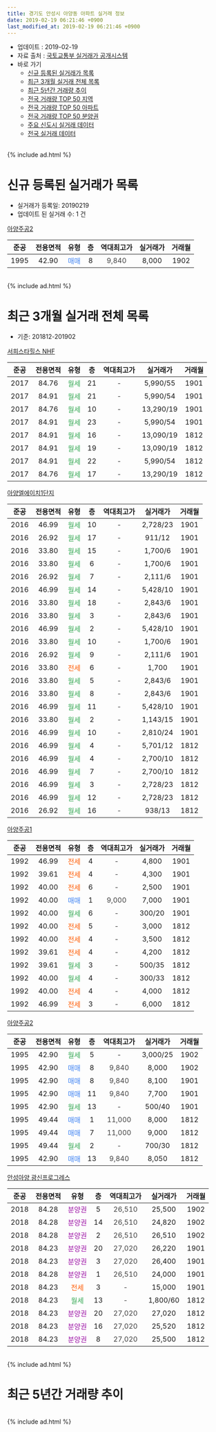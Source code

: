 ```yaml
---
title: 경기도 안성시 아양동 아파트 실거래 정보
date: 2019-02-19 06:21:46 +0900
last_modified_at: 2019-02-19 06:21:46 +0900
---
```


* 업데이트 : 2019-02-19
* 자료 출처 : [국토교통부 실거래가 공개시스템](http://rt.molit.go.kr)
* 바로 가기
    * [신규 등록된 실거래가 목록](#신규-등록된-실거래가-목록)
    * [최근 3개월 실거래 전체 목록](#최근-3개월-실거래-전체-목록)
    * [최근 5년간 거래량 추이](#최근-5년간-거래량-추이)
    * [전국 거래량 TOP 50 지역](https://ayogom.github.io/apt-trade-info/최근-3개월-전국에서-가장-거래가-많이-발생한-지역)
    * [전국 거래량 TOP 50 아파트](https://ayogom.github.io/apt-trade-info/최근-3개월-전국에서-가장-거래가-많이-발생한-아파트)
    * [전국 거래량 TOP 50 분양권](https://ayogom.github.io/apt-trade-info/최근-3개월-전국에서-가장-거래가-많이-발생한-분양권)
    * [주요 신도시 실거래 데이터](https://ayogom.github.io/apt-trade-info/주요-신도시)
    * [전국 실거래 데이터](https://ayogom.github.io/apt-trade-info/전국)
<br>
{% include ad.html %}
<br>

# 신규 등록된 실거래가 목록
* 실거래가 등록일: 20190219
* 업데이트 된 실거래 수: 1 건


[아양주공2](https://search.naver.com/search.naver?query=%EA%B2%BD%EA%B8%B0%EB%8F%84+%EC%95%88%EC%84%B1%EC%8B%9C+%EC%95%84%EC%96%91%EB%8F%99+%EC%95%84%EC%96%91%EC%A3%BC%EA%B3%B52)

|준공|전용면적|유형|층|역대최고가|실거래가|거래월|
|:---:|:---:|:---:|:---:|:---:|:---:|:---:|
|1995|42.90|<span style="color:#4285f3">매매</span>|8|<span style="color:#444444">9,840</span>|8,000|1902|


<br>
{% include ad.html %}
<br>

# 최근 3개월 실거래 전체 목록
* 기준: 201812-201902


[서희스타힐스 NHF](https://search.naver.com/search.naver?query=%EA%B2%BD%EA%B8%B0%EB%8F%84+%EC%95%88%EC%84%B1%EC%8B%9C+%EC%95%84%EC%96%91%EB%8F%99+%EC%84%9C%ED%9D%AC%EC%8A%A4%ED%83%80%ED%9E%90%EC%8A%A4+NHF)

|준공|전용면적|유형|층|역대최고가|실거래가|거래월|
|:---:|:---:|:---:|:---:|:---:|:---:|:---:|
|2017|84.76|<span style="color:#34a853">월세</span>|21|<span style="color:#444444">-</span>|5,990/55|1901|
|2017|84.91|<span style="color:#34a853">월세</span>|21|<span style="color:#444444">-</span>|5,990/54|1901|
|2017|84.76|<span style="color:#34a853">월세</span>|10|<span style="color:#444444">-</span>|13,290/19|1901|
|2017|84.91|<span style="color:#34a853">월세</span>|23|<span style="color:#444444">-</span>|5,990/54|1901|
|2017|84.91|<span style="color:#34a853">월세</span>|16|<span style="color:#444444">-</span>|13,090/19|1812|
|2017|84.91|<span style="color:#34a853">월세</span>|19|<span style="color:#444444">-</span>|13,090/19|1812|
|2017|84.91|<span style="color:#34a853">월세</span>|22|<span style="color:#444444">-</span>|5,990/54|1812|
|2017|84.76|<span style="color:#34a853">월세</span>|17|<span style="color:#444444">-</span>|13,290/19|1812|

[아양엘에이치1단지](https://search.naver.com/search.naver?query=%EA%B2%BD%EA%B8%B0%EB%8F%84+%EC%95%88%EC%84%B1%EC%8B%9C+%EC%95%84%EC%96%91%EB%8F%99+%EC%95%84%EC%96%91%EC%97%98%EC%97%90%EC%9D%B4%EC%B9%981%EB%8B%A8%EC%A7%80)

|준공|전용면적|유형|층|역대최고가|실거래가|거래월|
|:---:|:---:|:---:|:---:|:---:|:---:|:---:|
|2016|46.99|<span style="color:#34a853">월세</span>|10|<span style="color:#444444">-</span>|2,728/23|1901|
|2016|26.92|<span style="color:#34a853">월세</span>|17|<span style="color:#444444">-</span>|911/12|1901|
|2016|33.80|<span style="color:#34a853">월세</span>|15|<span style="color:#444444">-</span>|1,700/6|1901|
|2016|33.80|<span style="color:#34a853">월세</span>|6|<span style="color:#444444">-</span>|1,700/6|1901|
|2016|26.92|<span style="color:#34a853">월세</span>|7|<span style="color:#444444">-</span>|2,111/6|1901|
|2016|46.99|<span style="color:#34a853">월세</span>|14|<span style="color:#444444">-</span>|5,428/10|1901|
|2016|33.80|<span style="color:#34a853">월세</span>|18|<span style="color:#444444">-</span>|2,843/6|1901|
|2016|33.80|<span style="color:#34a853">월세</span>|3|<span style="color:#444444">-</span>|2,843/6|1901|
|2016|46.99|<span style="color:#34a853">월세</span>|2|<span style="color:#444444">-</span>|5,428/10|1901|
|2016|33.80|<span style="color:#34a853">월세</span>|10|<span style="color:#444444">-</span>|1,700/6|1901|
|2016|26.92|<span style="color:#34a853">월세</span>|9|<span style="color:#444444">-</span>|2,111/6|1901|
|2016|33.80|<span style="color:#ff5a00">전세</span>|6|<span style="color:#444444">-</span>|1,700|1901|
|2016|33.80|<span style="color:#34a853">월세</span>|5|<span style="color:#444444">-</span>|2,843/6|1901|
|2016|33.80|<span style="color:#34a853">월세</span>|8|<span style="color:#444444">-</span>|2,843/6|1901|
|2016|46.99|<span style="color:#34a853">월세</span>|11|<span style="color:#444444">-</span>|5,428/10|1901|
|2016|33.80|<span style="color:#34a853">월세</span>|2|<span style="color:#444444">-</span>|1,143/15|1901|
|2016|46.99|<span style="color:#34a853">월세</span>|10|<span style="color:#444444">-</span>|2,810/24|1901|
|2016|46.99|<span style="color:#34a853">월세</span>|4|<span style="color:#444444">-</span>|5,701/12|1812|
|2016|46.99|<span style="color:#34a853">월세</span>|4|<span style="color:#444444">-</span>|2,700/10|1812|
|2016|46.99|<span style="color:#34a853">월세</span>|7|<span style="color:#444444">-</span>|2,700/10|1812|
|2016|46.99|<span style="color:#34a853">월세</span>|3|<span style="color:#444444">-</span>|2,728/23|1812|
|2016|46.99|<span style="color:#34a853">월세</span>|12|<span style="color:#444444">-</span>|2,728/23|1812|
|2016|26.92|<span style="color:#34a853">월세</span>|16|<span style="color:#444444">-</span>|938/13|1812|

[아양주공1](https://search.naver.com/search.naver?query=%EA%B2%BD%EA%B8%B0%EB%8F%84+%EC%95%88%EC%84%B1%EC%8B%9C+%EC%95%84%EC%96%91%EB%8F%99+%EC%95%84%EC%96%91%EC%A3%BC%EA%B3%B51)

|준공|전용면적|유형|층|역대최고가|실거래가|거래월|
|:---:|:---:|:---:|:---:|:---:|:---:|:---:|
|1992|46.99|<span style="color:#ff5a00">전세</span>|4|<span style="color:#444444">-</span>|4,800|1901|
|1992|39.61|<span style="color:#ff5a00">전세</span>|4|<span style="color:#444444">-</span>|4,300|1901|
|1992|40.00|<span style="color:#ff5a00">전세</span>|6|<span style="color:#444444">-</span>|2,500|1901|
|1992|40.00|<span style="color:#4285f3">매매</span>|1|<span style="color:#444444">9,000</span>|7,000|1901|
|1992|40.00|<span style="color:#34a853">월세</span>|6|<span style="color:#444444">-</span>|300/20|1901|
|1992|40.00|<span style="color:#ff5a00">전세</span>|5|<span style="color:#444444">-</span>|3,000|1812|
|1992|40.00|<span style="color:#ff5a00">전세</span>|4|<span style="color:#444444">-</span>|3,500|1812|
|1992|39.61|<span style="color:#ff5a00">전세</span>|4|<span style="color:#444444">-</span>|4,200|1812|
|1992|39.61|<span style="color:#34a853">월세</span>|3|<span style="color:#444444">-</span>|500/35|1812|
|1992|40.00|<span style="color:#34a853">월세</span>|4|<span style="color:#444444">-</span>|300/33|1812|
|1992|40.00|<span style="color:#ff5a00">전세</span>|4|<span style="color:#444444">-</span>|4,000|1812|
|1992|46.99|<span style="color:#ff5a00">전세</span>|3|<span style="color:#444444">-</span>|6,000|1812|


<script async src="//pagead2.googlesyndication.com/pagead/js/adsbygoogle.js"></script>
<!-- 기본 -->
<ins class="adsbygoogle"
     style="display:block"
     data-ad-client="ca-pub-2446590836940007"
     data-ad-slot="1659523306"
     data-ad-format="auto"
     data-full-width-responsive="true"></ins>
<script>
(adsbygoogle = window.adsbygoogle || []).push({});
</script>


[아양주공2](https://search.naver.com/search.naver?query=%EA%B2%BD%EA%B8%B0%EB%8F%84+%EC%95%88%EC%84%B1%EC%8B%9C+%EC%95%84%EC%96%91%EB%8F%99+%EC%95%84%EC%96%91%EC%A3%BC%EA%B3%B52)

|준공|전용면적|유형|층|역대최고가|실거래가|거래월|
|:---:|:---:|:---:|:---:|:---:|:---:|:---:|
|1995|42.90|<span style="color:#34a853">월세</span>|5|<span style="color:#444444">-</span>|3,000/25|1902|
|1995|42.90|<span style="color:#4285f3">매매</span>|8|<span style="color:#444444">9,840</span>|8,000|1902|
|1995|42.90|<span style="color:#4285f3">매매</span>|8|<span style="color:#444444">9,840</span>|8,100|1901|
|1995|42.90|<span style="color:#4285f3">매매</span>|11|<span style="color:#444444">9,840</span>|7,700|1901|
|1995|42.90|<span style="color:#34a853">월세</span>|13|<span style="color:#444444">-</span>|500/40|1901|
|1995|49.44|<span style="color:#4285f3">매매</span>|1|<span style="color:#444444">11,000</span>|8,000|1812|
|1995|49.44|<span style="color:#4285f3">매매</span>|7|<span style="color:#444444">11,000</span>|9,000|1812|
|1995|49.44|<span style="color:#34a853">월세</span>|2|<span style="color:#444444">-</span>|700/30|1812|
|1995|42.90|<span style="color:#4285f3">매매</span>|13|<span style="color:#444444">9,840</span>|8,050|1812|

[안성아양 광신프로그레스](https://search.naver.com/search.naver?query=%EA%B2%BD%EA%B8%B0%EB%8F%84+%EC%95%88%EC%84%B1%EC%8B%9C+%EC%95%84%EC%96%91%EB%8F%99+%EC%95%88%EC%84%B1%EC%95%84%EC%96%91+%EA%B4%91%EC%8B%A0%ED%94%84%EB%A1%9C%EA%B7%B8%EB%A0%88%EC%8A%A4)

|준공|전용면적|유형|층|역대최고가|실거래가|거래월|
|:---:|:---:|:---:|:---:|:---:|:---:|:---:|
|2018|84.28|<span style="color:#9C11A5">분양권</span>|5|<span style="color:#444444">26,510</span>|25,500|1902|
|2018|84.28|<span style="color:#9C11A5">분양권</span>|14|<span style="color:#444444">26,510</span>|24,820|1902|
|2018|84.28|<span style="color:#9C11A5">분양권</span>|2|<span style="color:#444444">26,510</span>|26,510|1902|
|2018|84.23|<span style="color:#9C11A5">분양권</span>|20|<span style="color:#444444">27,020</span>|26,220|1901|
|2018|84.23|<span style="color:#9C11A5">분양권</span>|3|<span style="color:#444444">27,020</span>|26,400|1901|
|2018|84.28|<span style="color:#9C11A5">분양권</span>|1|<span style="color:#444444">26,510</span>|24,000|1901|
|2018|84.23|<span style="color:#ff5a00">전세</span>|3|<span style="color:#444444">-</span>|15,000|1901|
|2018|84.23|<span style="color:#34a853">월세</span>|13|<span style="color:#444444">-</span>|1,800/60|1812|
|2018|84.23|<span style="color:#9C11A5">분양권</span>|20|<span style="color:#444444">27,020</span>|27,020|1812|
|2018|84.23|<span style="color:#9C11A5">분양권</span>|16|<span style="color:#444444">27,020</span>|25,520|1812|
|2018|84.23|<span style="color:#9C11A5">분양권</span>|8|<span style="color:#444444">27,020</span>|25,500|1812|


<br>
{% include ad.html %}
<br>

# 최근 5년간 거래량 추이


<div style="width:100%;">
    <canvas id="deal_progress" height="200"></canvas>
</div>

<script>
new Chart(document.getElementById("deal_progress"), {
    type: 'line',
    data: {
        labels: ['201402','201403','201404','201405','201406','201407','201408','201409','201410','201411','201412','201501','201502','201503','201504','201505','201506','201507','201508','201509','201510','201511','201512','201601','201602','201603','201604','201605','201606','201607','201608','201609','201610','201611','201612','201701','201702','201703','201704','201705','201706','201707','201708','201709','201710','201711','201712','201801','201802','201803','201804','201805','201806','201807','201808','201809','201810','201811','201812','201901','201902'],
        datasets: [{
            label: '매매',
            pointRadius: 1,
            data: [4, 8, 9, 9, 6, 12, 7, 7, 9, 8, 9, 7, 10, 14, 9, 9, 7, 7, 11, 10, 11, 9, 8, 11, 11, 17, 14, 11, 7, 8, 8, 9, 10, 9, 6, 9, 5, 6, 7, 13, 10, 5, 10, 7, 6, 10, 3, 9, 13, 7, 7, 7, 5, 5, 11, 17, 20, 6, 6, 6, 4],
            borderColor: "rgba(255, 201, 14, 1)",
            backgroundColor: "rgba(255, 201, 14, 0.5)",
            fill: false,
            lineTension: 0
        },{
            label: '전월세',
            pointRadius: 1,
            data: [11, 12, 8, 5, 2, 4, 4, 10, 9, 6, 9, 7, 10, 4, 4, 6, 8, 6, 5, 8, 7, 2, 6, 6, 6, 10, 14, 14, 8, 4, 4, 7, 5, 7, 24, 14, 13, 5, 5, 9, 9, 10, 5, 9, 5, 5, 16, 43, 29, 19, 15, 5, 6, 7, 10, 13, 13, 7, 19, 27, 1],
            borderColor: "rgba(0, 141, 185, 1)",
            backgroundColor: "rgba(0, 141, 185, 0.5)",
            fill: false,
            lineTension: 0
        }
        ]
    },
    options: {
        responsive: true,
        title: {
            display: false
        },
        tooltips: {
            mode: 'index',
            intersect: false
        },
        hover: {
            mode: 'nearest',
            intersect: true
        },
        scales: {
            xAxes: [{
                display: true,
                scaleLabel: {
                    display: true,
                    labelString: '년/월'
                }
            }],
            yAxes: [{
                display: true,
                ticks: {
                    suggestedMin: 0,
                },
                scaleLabel: {
                    display: true,
                    labelString: '실거래 수'
                }
            }]
        }
    }
});

</script>


<br>
{% include ad.html %}
<br>

